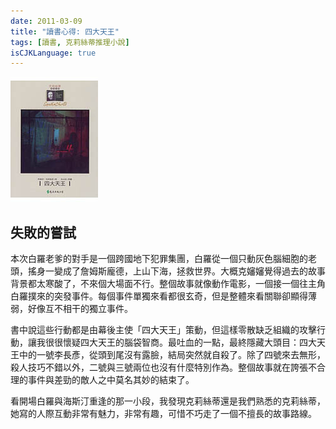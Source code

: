```yaml
---
date: 2011-03-09
title: "讀書心得: 四大天王"
tags: [讀書, 克莉絲蒂推理小說]
isCJKLanguage: true
---
```

![四大天王](/img/book/the-4.jpg#left)

## 失敗的嘗試

本次白羅老爹的對手是一個跨國地下犯罪集團，白羅從一個只動灰色腦細胞的老頭，搖身一變成了詹姆斯龐德，上山下海，拯救世界。大概克嬸嬸覺得過去的故事背景都太寒酸了，不來個大場面不行。整個故事就像動作電影，一個接一個往主角白羅撲來的突發事件。每個事件單獨來看都很玄奇，但是整體來看關聯卻顯得薄弱，好像互不相干的獨立事件。

書中說這些行動都是由幕後主使「四大天王」策動，但這樣零散缺乏組織的攻擊行動，讓我很很懷疑四大天王的腦袋智商。最吐血的一點，最終隱藏大頭目：四大天王中的一號李長彥，從頭到尾沒有露臉，結局突然就自殺了。除了四號來去無形，殺人技巧不錯以外，二號與三號兩位也沒有什麼特別作為。整個故事就在誇張不合理的事件與差勁的敵人之中莫名其妙的結束了。

看開場白羅與海斯汀重逢的那一小段，我發現克莉絲蒂還是我們熟悉的克莉絲蒂，她寫的人際互動非常有魅力，非常有趣，可惜不巧走了一個不擅長的故事路線。
